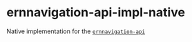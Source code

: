 # ernnavigation-api-impl-native
Native implementation for the [`ernnavigation-api`](https://github.com/electrode-io/ern-navigation-api#electrode-native-navigation-api)


